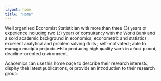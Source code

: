 ```yaml
---
layout: home
title: "Home"
---
```


Well organized Economist Statistician with more than three (3) years of experience including two (2)
years of consultancy with the World Bank and a solid academic background in economics, econometric and
statistics ; excellent analytical and problem solving skills ; self-motivated ; able to manage multiple projects
while producing high quality work in a fast-paced, deadline-oriented environment.

Academics can use this home page to describe their research interests, display their latest publications, or provide an introduction to their research group.

